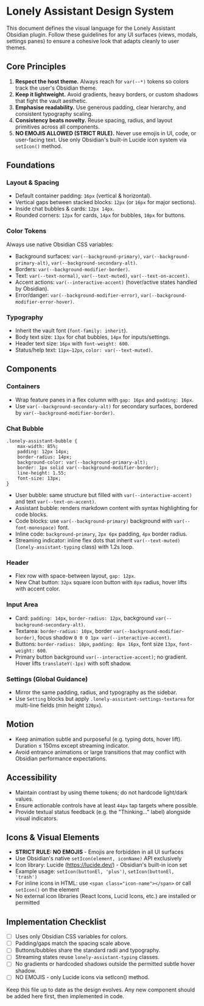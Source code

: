 # Lonely Assistant Design System

This document defines the visual language for the Lonely Assistant Obsidian plugin. Follow these guidelines for any UI surfaces (views, modals, settings panes) to ensure a cohesive look that adapts cleanly to user themes.

## Core Principles

1. **Respect the host theme.** Always reach for `var(--*)` tokens so colors track the user's Obsidian theme.
2. **Keep it lightweight.** Avoid gradients, heavy borders, or custom shadows that fight the vault aesthetic.
3. **Emphasise readability.** Use generous padding, clear hierarchy, and consistent typography scaling.
4. **Consistency beats novelty.** Reuse spacing, radius, and layout primitives across all components.
5. **NO EMOJIS ALLOWED (STRICT RULE).** Never use emojis in UI, code, or user-facing text. Use only Obsidian's built-in Lucide icon system via `setIcon()` method.

## Foundations

### Layout & Spacing
- Default container padding: `16px` (vertical & horizontal).
- Vertical gaps between stacked blocks: `12px` (or `16px` for major sections).
- Inside chat bubbles & cards: `12px 14px`.
- Rounded corners: `12px` for cards, `14px` for bubbles, `10px` for buttons.

### Color Tokens
Always use native Obsidian CSS variables:
- Background surfaces: `var(--background-primary)`, `var(--background-primary-alt)`, `var(--background-secondary-alt)`.
- Borders: `var(--background-modifier-border)`.
- Text: `var(--text-normal)`, `var(--text-muted)`, `var(--text-on-accent)`.
- Accent actions: `var(--interactive-accent)` (hover/active states handled by Obsidian).
- Error/danger: `var(--background-modifier-error)`, `var(--background-modifier-error-hover)`.

### Typography
- Inherit the vault font (`font-family: inherit`).
- Body text size: `13px` for chat bubbles, `14px` for inputs/settings.
- Header text size: `16px` with `font-weight: 600`.
- Status/help text: `11px–12px`, `color: var(--text-muted)`.

## Components

### Containers
- Wrap feature panes in a flex column with `gap: 16px` and `padding: 16px`.
- Use `var(--background-secondary-alt)` for secondary surfaces, bordered by `var(--background-modifier-border)`.

### Chat Bubble
```
.lonely-assistant-bubble {
    max-width: 85%;
    padding: 12px 14px;
    border-radius: 14px;
    background-color: var(--background-primary-alt);
    border: 1px solid var(--background-modifier-border);
    line-height: 1.55;
    font-size: 13px;
}
```
- User bubble: same structure but filled with `var(--interactive-accent)` and text `var(--text-on-accent)`.
- Assistant bubble: renders markdown content with syntax highlighting for code blocks.
- Code blocks: use `var(--background-primary)` background with `var(--font-monospace)` font.
- Inline code: `background-primary`, `2px 6px` padding, `4px` border radius.
- Streaming indicator: inline flex dots that inherit `var(--text-muted)` (`lonely-assistant-typing` class) with 1.2s loop.

### Header
- Flex row with space-between layout, `gap: 12px`.
- New Chat button: `32px` square icon button with `8px` radius, hover lifts with accent color.

### Input Area
- Card: `padding: 14px`, `border-radius: 12px`, background `var(--background-secondary-alt)`.
- Textarea: `border-radius: 10px`, border `var(--background-modifier-border)`, focus shadow `0 0 0 1px var(--interactive-accent)`.
- Buttons: `border-radius: 10px`, `padding: 8px 16px`, font size `13px`, `font-weight: 600`.
- Primary button background `var(--interactive-accent)`; no gradient. Hover lifts `translateY(-1px)` with soft shadow.

### Settings (Global Guidance)
- Mirror the same padding, radius, and typography as the sidebar.
- Use `Setting` blocks but apply `.lonely-assistant-settings-textarea` for multi-line fields (min height `120px`).

## Motion
- Keep animation subtle and purposeful (e.g. typing dots, hover lift). Duration ≤ 150ms except streaming indicator.
- Avoid entrance animations or large transitions that may conflict with Obsidian performance expectations.

## Accessibility
- Maintain contrast by using theme tokens; do not hardcode light/dark values.
- Ensure actionable controls have at least `44px` tap targets where possible.
- Provide textual status feedback (e.g. the "Thinking…" label) alongside visual indicators.

## Icons & Visual Elements
- **STRICT RULE: NO EMOJIS** - Emojis are forbidden in all UI surfaces
- Use Obsidian's native `setIcon(element, iconName)` API exclusively
- Icon library: Lucide (https://lucide.dev/) - Obsidian's built-in icon set
- Example usage: `setIcon(buttonEl, 'plus')`, `setIcon(buttonEl, 'trash')`
- For inline icons in HTML: use `<span class="icon-name"></span>` or call `setIcon()` on the element
- No external icon libraries (React Icons, Lucid Icons, etc.) are installed or permitted

## Implementation Checklist
- [ ] Uses only Obsidian CSS variables for colors.
- [ ] Padding/gaps match the spacing scale above.
- [ ] Buttons/bubbles share the standard radii and typography.
- [ ] Streaming states reuse `lonely-assistant-typing` classes.
- [ ] No gradients or hardcoded shadows outside the permitted subtle hover shadow.
- [ ] NO EMOJIS - only Lucide icons via setIcon() method.

Keep this file up to date as the design evolves. Any new component should be added here first, then implemented in code.
